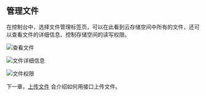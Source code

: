 ## 管理文件
在控制台中，选择文件管理标签页，可以在此看到云存储空间中所有的文件，还可以查看文件的详细信息、控制存储空间的读写权限。

![查看文件](https://ask.qcloudimg.com/draft/1011618/zdsvf3sc2c.png)

![文件详细信息](https://ask.qcloudimg.com/draft/1011618/m0h1gt2oef.png)

![文件权限](https://ask.qcloudimg.com/draft/1011618/w7jw73iw36.png)

下一章，[上传文件](./上传文件.md) 会介绍如何用接口上传文件。

